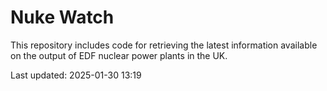 # Nuke Watch

This repository includes code for retrieving the latest information available on the output of EDF nuclear power plants in the UK.

Last updated: 2025-01-30 13:19